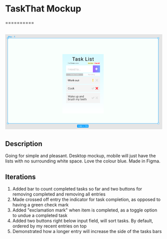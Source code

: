 # TaskThat Mockup
==========

![Task List Mockup](task_list_mockup.png)
-------------------------------------------

## Description

Going for simple and pleasant. Desktop mockup, mobile will just have the lists with no surrounding white space. Love the colour blue. Made in Figma.


## Iterations

1. Added bar to count completed tasks so far and two buttons for removing completed and removing all entries
2. Made crossed off entry the indicator for task completion, as opposed to having a green check mark
3. Added "exclamation mark" when item is completed, as a toggle option to undue a completed task
4. Added two buttons right below input field, will sort tasks. By default, ordered by my recent entries on top
5. Demonstrated how a longer entry will increase the side of the tasks bars

